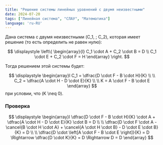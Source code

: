```yaml
---
title: "Решение системы линейных уравнений с двумя неизвестными"
date: 2024-07-20
tags: ["Линейная система", "СЛАУ", "Математика"]
language: 'ru-RU'
---
```


Дана система c двумя неизвестными \(C_1, \; C_2\), которая имеет решение (то есть определить не равен нулю):

$$
\displaystyle
\left\{ 
  \begin{array}{l}
    C_1 \cdot A + C_2 \cdot B = D \\
    C_1 \cdot E + C_2 \cdot F = H
  \end{array}
\right.
$$

Тогда решением этой системы будет:

$$
\displaystyle
\begin{array}l
C_1 = \dfrac{D \cdot F - B \cdot H}{K} \\ \\
C_2 = \dfrac{A \cdot H - D \cdot E}{K} \\ \\
K = A \cdot F - B \cdot E
\end{array}
$$
при условии, что \(K \neq 0\).

### Проверка
$$
\displaystyle
\begin{array}l
\dfrac{D \cdot F - B \cdot H}{K} \cdot A + \dfrac{A \cdot H - D \cdot E}{K} \cdot B = D \\ \\ 
\dfrac{D \cdot F \cdot A - \cancel{B \cdot H \cdot A} + \cancel{A \cdot H \cdot B} - D \cdot E \cdot B}{K} = D \\ \\ 
\dfrac{D \cdot \left[A \cdot F - B \cdot E \right]}{K} = D \Rightarrow 
\dfrac{D \cdot K}{K} = D \Rightarrow  D = D 
\end{array} 
$$


